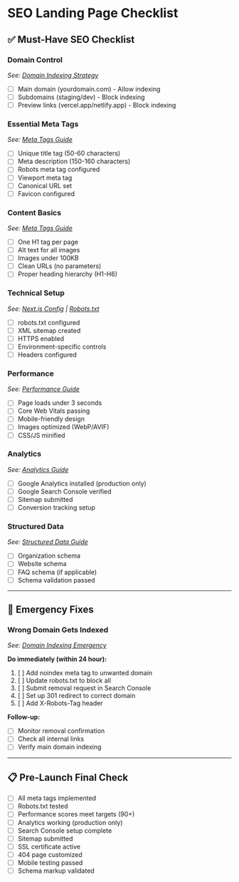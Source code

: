 # SEO Landing Page Checklist

## ✅ Must-Have SEO Checklist

### Domain Control
*See: [Domain Indexing Strategy](./next/guide/domain-indexing.md)*

- [ ] Main domain (yourdomain.com) - Allow indexing
- [ ] Subdomains (staging/dev) - Block indexing  
- [ ] Preview links (vercel.app/netlify.app) - Block indexing

### Essential Meta Tags
*See: [Meta Tags Guide](./next/guide/meta-tags.md)*

- [ ] Unique title tag (50-60 characters)
- [ ] Meta description (150-160 characters)
- [ ] Robots meta tag configured
- [ ] Viewport meta tag
- [ ] Canonical URL set
- [ ] Favicon configured

### Content Basics
*See: [Meta Tags Guide](./next/guide/meta-tags.md)*

- [ ] One H1 tag per page
- [ ] Alt text for all images
- [ ] Images under 100KB
- [ ] Clean URLs (no parameters)
- [ ] Proper heading hierarchy (H1-H6)

### Technical Setup
*See: [Next.js Config](./next/guide/nextjs-config.md) | [Robots.txt](./next/guide/robots-txt.md)*

- [ ] robots.txt configured
- [ ] XML sitemap created
- [ ] HTTPS enabled
- [ ] Environment-specific controls
- [ ] Headers configured

### Performance
*See: [Performance Guide](./next/guide/performance.md)*

- [ ] Page loads under 3 seconds
- [ ] Core Web Vitals passing
- [ ] Mobile-friendly design
- [ ] Images optimized (WebP/AVIF)
- [ ] CSS/JS minified

### Analytics
*See: [Analytics Guide](./next/guide/analytics.md)*

- [ ] Google Analytics installed (production only)
- [ ] Google Search Console verified
- [ ] Sitemap submitted
- [ ] Conversion tracking setup

### Structured Data
*See: [Structured Data Guide](./next/guide/structured-data.md)*

- [ ] Organization schema
- [ ] Website schema
- [ ] FAQ schema (if applicable)
- [ ] Schema validation passed

---

## 🚨 Emergency Fixes

### Wrong Domain Gets Indexed
*See: [Domain Indexing Emergency](./next/guide/domain-indexing.md#emergency-response)*

**Do immediately (within 24 hour):**

1. [ ] Add noindex meta tag to unwanted domain
2. [ ] Update robots.txt to block all
3. [ ] Submit removal request in Search Console
4. [ ] Set up 301 redirect to correct domain
5. [ ] Add X-Robots-Tag header

**Follow-up:**
- [ ] Monitor removal confirmation
- [ ] Check all internal links
- [ ] Verify main domain indexing

---

## 📋 Pre-Launch Final Check

- [ ] All meta tags implemented
- [ ] Robots.txt tested
- [ ] Performance scores meet targets (90+)
- [ ] Analytics working (production only)
- [ ] Search Console setup complete
- [ ] Sitemap submitted
- [ ] SSL certificate active
- [ ] 404 page customized
- [ ] Mobile testing passed
- [ ] Schema markup validated